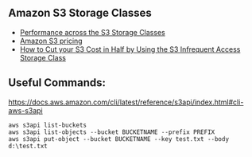 ## Amazon S3 Storage Classes
 - [Performance across the S3 Storage Classes](https://aws.amazon.com/s3/storage-classes/)
 - [Amazon S3 pricing](https://aws.amazon.com/s3/pricing/)
 - [How to Cut your S3 Cost in Half by Using the S3 Infrequent Access Storage Class](https://www.concurrencylabs.com/blog/save-money-using-s3-infrequent-access/)

## Useful Commands:
https://docs.aws.amazon.com/cli/latest/reference/s3api/index.html#cli-aws-s3api
```
aws s3api list-buckets
aws s3api list-objects --bucket BUCKETNAME --prefix PREFIX
aws s3api put-object --bucket BUCKETNAME --key test.txt --body d:\test.txt
```

